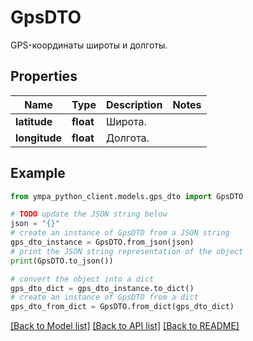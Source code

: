 # GpsDTO

GPS-координаты широты и долготы. 

## Properties

Name | Type | Description | Notes
------------ | ------------- | ------------- | -------------
**latitude** | **float** | Широта. | 
**longitude** | **float** | Долгота. | 

## Example

```python
from ympa_python_client.models.gps_dto import GpsDTO

# TODO update the JSON string below
json = "{}"
# create an instance of GpsDTO from a JSON string
gps_dto_instance = GpsDTO.from_json(json)
# print the JSON string representation of the object
print(GpsDTO.to_json())

# convert the object into a dict
gps_dto_dict = gps_dto_instance.to_dict()
# create an instance of GpsDTO from a dict
gps_dto_from_dict = GpsDTO.from_dict(gps_dto_dict)
```
[[Back to Model list]](../README.md#documentation-for-models) [[Back to API list]](../README.md#documentation-for-api-endpoints) [[Back to README]](../README.md)


